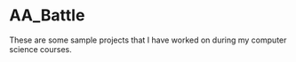 # AA_Battle
These are some sample projects that I have worked on during my computer science courses.
